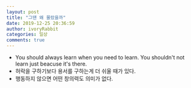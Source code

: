 ```yaml
---
layout: post
title: "그땐 왜 몰랐을까"
date: 2019-12-25 20:36:59
author: ivoryRabbit
categories: 일상
comments: true
---
```


- You should always learn when you need to learn. You shouldn't not learn just beacuse it's there.
- 허락을 구하기보다 용서를 구하는게 더 쉬울 때가 있다.
- 행동하지 않으면 어떤 창의력도 의미가 없다.

